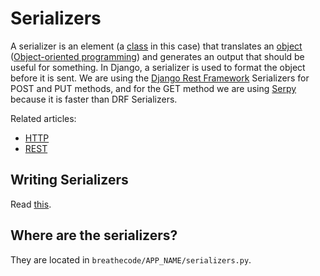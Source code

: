 # Serializers

A serializer is an element (a [class](https://en.wikipedia.org/wiki/Class_(computer_programming)) in this case) that translates an [object](https://en.wikipedia.org/wiki/Object_(computer_science)) ([Object-oriented programming](https://en.wikipedia.org/wiki/Object-oriented_programming)) and generates an output that should be useful for something. In Django, a serializer is used to format the object before it is sent. We are using the [Django Rest Framework](https://www.django-rest-framework.org) Serializers for POST and PUT methods, and for the GET method we are using [Serpy](../../serpy/) because it is faster than DRF Serializers.

Related articles:

- [HTTP](https://en.wikipedia.org/wiki/HTTP)
- [REST](https://en.wikipedia.org/wiki/REST)

## Writing Serializers

Read [this](https://www.django-rest-framework.org/tutorial/1-serialization/).

## Where are the serializers?

They are located in `breathecode/APP_NAME/serializers.py`.

